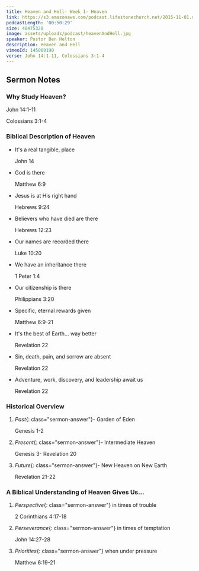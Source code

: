 ```yaml
---
title: Heaven and Hell- Week 1- Heaven
link: https://s3.amazonaws.com/podcast.lifestonechurch.net/2015-11-01.mp3
podcastLength: '00:50:29'
size: 48475328
image: assets/uploads/podcast/heavenAndHell.jpg
speaker: Pastor Ben Helton
description: Heaven and Hell
vimeoId: 145069190
verse: John 14:1-11, Colossians 3:1-4
---
```


## Sermon Notes

### Why Study Heaven?

John 14:1-11

Colossians 3:1-4

### Biblical Description of Heaven

* It's a real tangible, place

    John 14

* God is there

    Matthew 6:9

* Jesus is at His right hand

    Hebrews 9:24

* Believers who have died are there

    Hebrews 12:23

* Our names are recorded there

    Luke 10:20

* We have an inheritance there

    1 Peter 1:4

* Our citizenship is there

    Philippians 3:20

* Specific, eternal rewards given

    Matthew 6:9-21

* It's the best of Earth... way better

    Revelation 22

* Sin, death, pain, and sorrow are absent

    Revelation 22

* Adventure, work, discovery, and leadership await us

    Revelation 22

### Historical Overview

1. *Past*{: class="sermon-answer"}- Garden of Eden

    Genesis 1-2

1. *Present*{: class="sermon-answer"}- Intermediate Heaven

    Genesis 3- Revelation 20

1. *Future*{: class="sermon-answer"}- New Heaven on New Earth

    Revelation 21-22

### A Biblical Understanding of Heaven Gives Us...

1. *Perspective*{: class="sermon-answer"} in times of trouble

    2 Corinthians 4:17-18

1. *Perseverance*{: class="sermon-answer"} in times of temptation

    John 14:27-28

1. *Priorities*{: class="sermon-answer"} when under pressure

    Matthew 6:19-21
